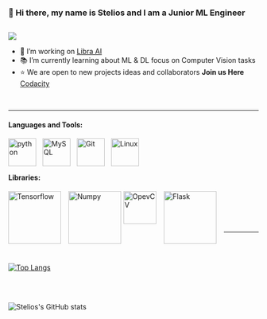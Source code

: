 ### 👋 Hi there, my name is Stelios and I am a Junior ML Engineer

## 
[![](https://img.shields.io/badge/-Stelios%20Georgaras-blue?style=flat-square&logo=Linkedin&logoColor=white&link=https://www.linkedin.com/in/stelios-georgaras//)](https://www.linkedin.com/in/stelios-georgaras/)

- 📃 I’m working on [Libra AI](http://www.libramli.ai/)
- 📚 I’m currently learning about ML & DL focus on Computer Vision tasks
- ⭐ We are open to new projects ideas and collaborators **Join us Here** [Codacity](https://github.com/Cognitus-Automata)
<br>

---

#### Languages and Tools:
<img align="left" alt="python" width="56px" src="https://cdn.jsdelivr.net/gh/devicons/devicon/icons/python/python-original.svg" style="padding-right:10px;" /> 

<img align="left" alt="MySQL" width="56px" src="https://cdn.jsdelivr.net/gh/devicons/devicon/icons/mysql/mysql-original-wordmark.svg"  style="padding-right:10px;" />

<img align="left" alt="Git" width="56px" src="https://cdn.jsdelivr.net/gh/devicons/devicon/icons/git/git-original.svg" style="padding-right:10px;" />

<img align="left" alt="Linux" width="56px" src="https://cdn.jsdelivr.net/gh/devicons/devicon/icons/linux/linux-original.svg" style="padding-right:10px;" />

          
<br><br><br>

#### Libraries:

<img align="left" alt="Tensorflow" width="106px"  src="https://cdn.jsdelivr.net/gh/devicons/devicon/icons/tensorflow/tensorflow-original-wordmark.svg" style="margin-right:15px;" />
          
<img align="left" alt="Numpy" width="106px" src="https://cdn.jsdelivr.net/gh/devicons/devicon/icons/numpy/numpy-original-wordmark.svg" style="margin-right:5px;"/> 

<img align="left" alt="OpevCV" width="66px" src="https://cdn.jsdelivr.net/gh/devicons/devicon/icons/opencv/opencv-original-wordmark.svg" style="margin-right:15px;"/>

<img align="left" alt="Flask" width="106px" src="https://cdn.jsdelivr.net/gh/devicons/devicon/icons/flask/flask-original-wordmark.svg" style="margin-right:15px;"/> 

<br><br> <br><br>

---

<br><br>

[![Top Langs](https://github-readme-stats.vercel.app/api/top-langs/?username=steliosgrs&theme=dracula)](https://github.com/steliosgrs?tab=repositories) 

<br><br>

![Stelios's GitHub stats](https://github-readme-stats.vercel.app/api?username=steliosgrs&count_private=true&theme=dracula&show_icons=true)


<!-- 
[![Top Langs](https://github-readme-stats.vercel.app/api/top-langs/?username=steliosgrs&theme=dracula&layout=compact)
](https://github.com/steliosgrs/github-readme-stats) 

<img align="center" alt="Tensorflow" width="106px" src="https://cdn.jsdelivr.net/gh/devicons/devicon/icons/tensorflow/tensorflow-original-wordmark.svg" style="margin-top:-35px;" /> -->



